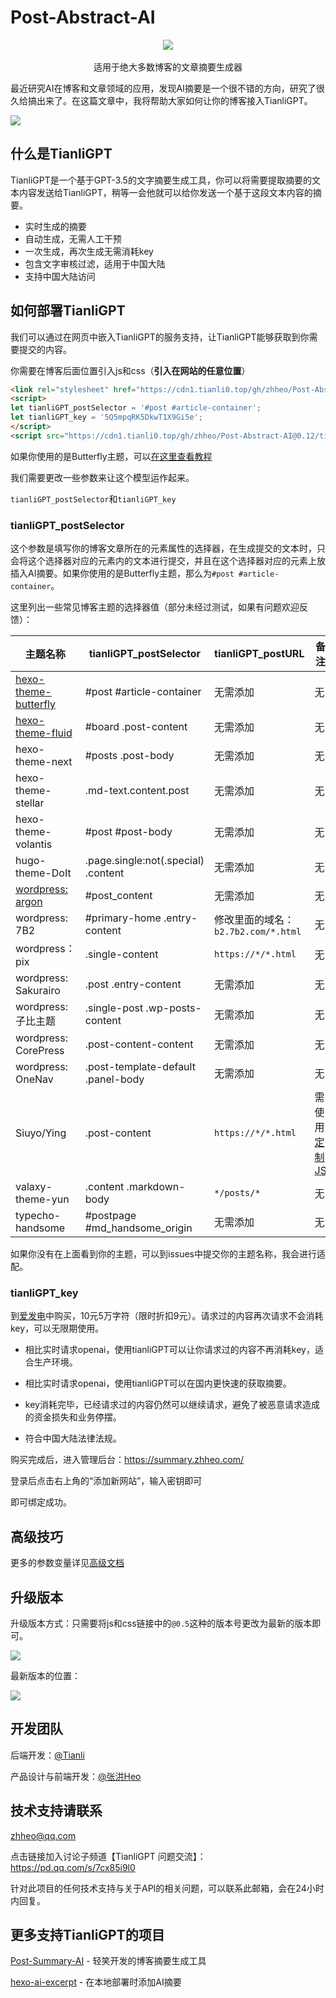 # Post-Abstract-AI

<p align="center">
  <img src="https://bu.dusays.com/2023/04/15/643a29d0cf651.png" />
  <br>
  <br>
  适用于绝大多数博客的文章摘要生成器
</p>


最近研究AI在博客和文章领域的应用，发现AI摘要是一个很不错的方向，研究了很久给搞出来了。在这篇文章中，我将帮助大家如何让你的博客接入TianliGPT。

![](https://bu.dusays.com/2023/04/18/643e3befa73d5.png)

## 什么是TianliGPT

TianliGPT是一个基于GPT-3.5的文字摘要生成工具，你可以将需要提取摘要的文本内容发送给TianliGPT，稍等一会他就可以给你发送一个基于这段文本内容的摘要。

- 实时生成的摘要
- 自动生成，无需人工干预
- 一次生成，再次生成无需消耗key
- 包含文字审核过滤，适用于中国大陆
- 支持中国大陆访问

## 如何部署TianliGPT

我们可以通过在网页中嵌入TianliGPT的服务支持，让TianliGPT能够获取到你需要提交的内容。

你需要在博客后面位置引入js和css（**引入在网站的任意位置**）

```html
<link rel="stylesheet" href="https://cdn1.tianli0.top/gh/zhheo/Post-Abstract-AI@0.12/tianli_gpt.css">
<script>
let tianliGPT_postSelector = '#post #article-container';
let tianliGPT_key = '5Q5mpqRK5DkwT1X9Gi5e';
</script>
<script src="https://cdn1.tianli0.top/gh/zhheo/Post-Abstract-AI@0.12/tianli_gpt.js"></script>
```

如果你使用的是Butterfly主题，可以[在这里查看教程](https://flowus.cn/zhheo/share/927667b2-ba27-42b1-98f2-8fb184720ed2)

我们需要更改一些参数来让这个模型运作起来。

`tianliGPT_postSelector`和`tianliGPT_key`

### tianliGPT_postSelector

这个参数是填写你的博客文章所在的元素属性的选择器，在生成提交的文本时，只会将这个选择器对应的元素内的文本进行提交，并且在这个选择器对应的元素上放插入AI摘要。如果你使用的是Butterfly主题，那么为`#post #article-container`。

这里列出一些常见博客主题的选择器值（部分未经过测试，如果有问题欢迎反馈）：

| 主题名称             | tianliGPT_postSelector         | tianliGPT_postURL | 备注 |
| -------------------- | ------------------------ | --- | --- |
| [hexo-theme-butterfly](https://flowus.cn/zhheo/share/927667b2-ba27-42b1-98f2-8fb184720ed2) | #post #article-container | 无需添加 | 无 |
| [hexo-theme-fluid](https://flowus.cn/zhheo/share/a8c7101e-9b06-4ec8-9063-0fe3eef31f5c) | #board .post-content | 无需添加 | 无 |
| hexo-theme-next      | #posts .post-body        | 无需添加 | 无 |
| hexo-theme-stellar | .md-text.content.post | 无需添加 | 无 |
| hexo-theme-volantis | #post #post-body | 无需添加 | 无 |
| hugo-theme-DoIt | .page.single:not(.special) .content | 无需添加 | 无 |
| [wordpress: argon](https://flowus.cn/08d8f6e4-d487-40b9-951e-8c0c3df7506f) | #post_content | 无需添加 | 无 |
| wordpress: 7B2 | #primary-home .entry-content | 修改里面的域名：`b2.7b2.com/*.html` | 无 |
| wordpress：pix | .single-content | `https://*/*.html` | 无 |
| wordpress: Sakurairo | .post .entry-content | 无需添加 | 无 |
| wordpress: 子比主题 | .single-post .wp-posts-content | 无需添加 | 无 |
| wordpress: CorePress | .post-content-content | 无需添加 | 无 |
| wordpress: OneNav | .post-template-default .panel-body | 无需添加 | 无 |
| Siuyo/Ying | .post-content | `https://*/*.html` | 需使用[定制JS](/custom/README.md) |
| valaxy-theme-yun | .content .markdown-body | `*/posts/*` | 无 |
| typecho-handsome | #postpage #md_handsome_origin | 无需添加 | 无 |

如果你没有在上面看到你的主题，可以到issues中提交你的主题名称，我会进行适配。

### tianliGPT_key

到[爱发电](https://afdian.net/item/f18c2e08db4411eda2f25254001e7c00)中购买，10元5万字符（限时折扣9元）。请求过的内容再次请求不会消耗key，可以无限期使用。

- 相比实时请求openai，使用tianliGPT可以让你请求过的内容不再消耗key，适合生产环境。
- 相比实时请求openai，使用tianliGPT可以在国内更快速的获取摘要。

- key消耗完毕，已经请求过的内容仍然可以继续请求，避免了被恶意请求造成的资金损失和业务停摆。

- 符合中国大陆法律法规。

购买完成后，进入管理后台：https://summary.zhheo.com/

登录后点击右上角的“添加新网站”，输入密钥即可

即可绑定成功。

## 高级技巧

更多的参数变量详见[高级文档](/Advanced.md)

## 升级版本

升级版本方式：只需要将js和css链接中的`@0.5`这种的版本号更改为最新的版本即可。

![](https://bu.dusays.com/2023/04/19/643f7028bce50.png)

最新版本的位置：

![](https://bu.dusays.com/2023/04/19/643f709998402.png)

## 开发团队

后端开发：[@Tianli](https://github.com/Tianli0)

产品设计与前端开发：[@张洪Heo](https://github.com/zhheo)

## 技术支持请联系

zhheo@qq.com

点击链接加入讨论子频道【TianliGPT 问题交流】：https://pd.qq.com/s/7cx85i9l0

针对此项目的任何技术支持与关于API的相关问题，可以联系此邮箱，会在24小时内回复。

## 更多支持TianliGPT的项目

[Post-Summary-AI](https://github.com/qxchuckle/Post-Summary-AI) - 轻笑开发的博客摘要生成工具

[hexo-ai-excerpt](https://github.com/rootlexblog/hexo-ai-excerpt) - 在本地部署时添加AI摘要
